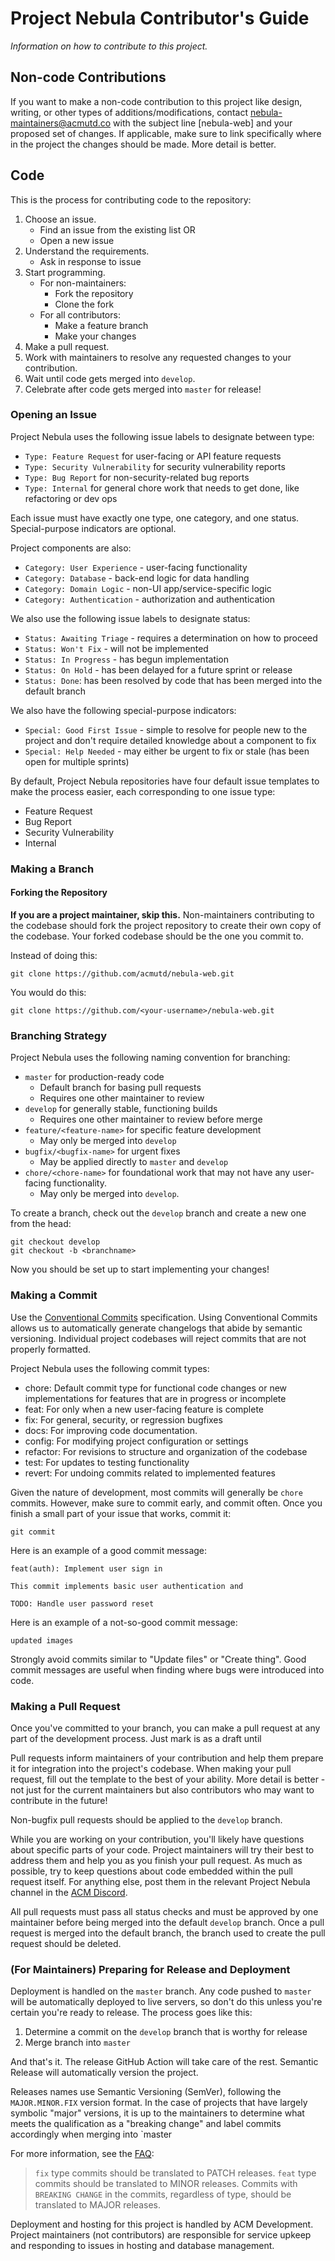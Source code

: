 # Project Nebula Contributor's Guide

_Information on how to contribute to this project._

## Non-code Contributions

If you want to make a non-code contribution to this project like design, writing,
or other types of additions/modifications, contact
[nebula-maintainers@acmutd.co](mailto:nebula-maintainers@acmutd.co)
with the subject line [nebula-web] and your proposed set of changes. If
applicable, make sure to link specifically where in the project the changes
should be made. More detail is better.

## Code

This is the process for contributing code to the repository:

1. Choose an issue.
   - Find an issue from the existing list OR
   - Open a new issue
2. Understand the requirements.
   - Ask in response to issue
3. Start programming.
   - For non-maintainers:
     - Fork the repository
     - Clone the fork
   - For all contributors:
     - Make a feature branch
     - Make your changes
4. Make a pull request.
5. Work with maintainers to resolve any requested changes to your contribution.
6. Wait until code gets merged into `develop`.
7. Celebrate after code gets merged into `master` for release!

### Opening an Issue

Project Nebula uses the following issue labels to designate between type:

- `Type: Feature Request` for user-facing or API feature requests
- `Type: Security Vulnerability` for security vulnerability reports
- `Type: Bug Report` for non-security-related bug reports
- `Type: Internal` for general chore work that needs to get done, like
  refactoring or dev ops

Each issue must have exactly one type, one category, and one status.
Special-purpose indicators are optional.

Project components are also:

- `Category: User Experience` - user-facing functionality
- `Category: Database` - back-end logic for data handling
- `Category: Domain Logic` - non-UI app/service-specific logic
- `Category: Authentication` - authorization and authentication

We also use the following issue labels to designate status:

- `Status: Awaiting Triage` - requires a determination on how to proceed
- `Status: Won't Fix` - will not be implemented
- `Status: In Progress` - has begun implementation
- `Status: On Hold` - has been delayed for a future sprint or release
- `Status: Done`: has been resolved by code that has been merged into the
  default branch

We also have the following special-purpose indicators:

- `Special: Good First Issue` - simple to resolve for
  people new to the project and don't require detailed knowledge about a component
  to fix
- `Special: Help Needed` - may either be urgent to fix or stale (has been open
  for multiple sprints)

By default, Project Nebula repositories have four default issue templates to
make the process easier, each corresponding to one issue type:

- Feature Request
- Bug Report
- Security Vulnerability
- Internal

### Making a Branch

#### Forking the Repository

**If you are a project maintainer, skip this.**
Non-maintainers contributing to the codebase should fork the project repository
to create their own copy of the codebase. Your forked codebase should be the one
you commit to.

Instead of doing this:

```shell script
git clone https://github.com/acmutd/nebula-web.git
```

You would do this:

```shell script
git clone https://github.com/<your-username>/nebula-web.git
```

### Branching Strategy

Project Nebula uses the following naming convention for branching:

- `master` for production-ready code
  - Default branch for basing pull requests
  - Requires one other maintainer to review
- `develop` for generally stable, functioning builds
  - Requires one other maintainer to review before merge
- `feature/<feature-name>` for specific feature development
  - May only be merged into `develop`
- `bugfix/<bugfix-name>` for urgent fixes
  - May be applied directly to `master` and `develop`
- `chore/<chore-name>` for foundational work that may not have any user-facing
  functionality.
  - May only be merged into `develop`.

To create a branch, check out the `develop` branch and create a new one from the
head:

```shell script
git checkout develop
git checkout -b <branchname>
```

Now you should be set up to start implementing your changes!

### Making a Commit

Use the [Conventional Commits](https://www.conventionalcommits.org/en/v1.0.0/)
specification. Using Conventional Commits allows us to automatically generate
changelogs that abide by semantic versioning. Individual project codebases will
reject commits that are not properly formatted.

Project Nebula uses the following commit types:

- chore: Default commit type for functional code changes or new implementations
  for features that are in progress or incomplete
- feat: For only when a new user-facing feature is complete
- fix: For general, security, or regression bugfixes
- docs: For improving code documentation.
- config: For modifying project configuration or settings
- refactor: For revisions to structure and organization of the codebase
- test: For updates to testing functionality
- revert: For undoing commits related to implemented features

Given the nature of development, most commits will generally be `chore` commits.
However, make sure to commit early, and commit often. Once you finish a small
part of your issue that works, commit it:

```
git commit
```

Here is an example of a good commit message:

```
feat(auth): Implement user sign in

This commit implements basic user authentication and

TODO: Handle user password reset
```

Here is an example of a not-so-good commit message:

```
updated images
```

Strongly avoid commits similar to "Update files" or "Create thing". Good commit
messages are useful when finding where bugs were introduced into code.

### Making a Pull Request

Once you've committed to your branch, you can make a pull request at any part of
the development process. Just mark is as a draft until

Pull requests inform maintainers of your contribution and help them prepare it
for integration into the project's codebase. When making your pull request, fill
out the template to the best of your ability. More detail is better - not just
for the current maintainers but also contributors who may want to contribute in
the future!

Non-bugfix pull requests should be applied to the `develop` branch.

While you are working on your contribution, you'll likely have questions about
specific parts of your code. Project maintainers will try their best to address
them and help you as you finish your pull request. As much as possible, try to
keep questions about code embedded within the pull request itself. For anything
else, post them in the relevant Project Nebula channel in the [ACM Discord](https://acmutd.co/discord).

All pull requests must pass all status checks and must be approved by one
maintainer before being merged into the default `develop` branch. Once a pull
request is merged into the default branch, the branch used to create the pull
request should be deleted.

### (For Maintainers) Preparing for Release and Deployment

Deployment is handled on the `master` branch. Any code pushed to `master` will
be automatically deployed to live servers, so don't do this unless you're
certain you're ready to release. The process goes like this:

1. Determine a commit on the `develop` branch that is worthy for release
2. Merge branch into `master`

And that's it. The release GitHub Action will take care of the rest. Semantic
Release will automatically version the project.

Releases names use Semantic Versioning (SemVer), following the `MAJOR.MINOR.FIX`
version format. In the case of projects that have largely symbolic "major"
versions, it is up to the maintainers to determine what meets the qualification
as a "breaking change" and label commits accordingly when merging into `master

For more information, see the [FAQ](https://www.conventionalcommits.org/en/v1.0.0/#how-does-this-relate-to-semver):

> `fix` type commits should be translated to PATCH releases. `feat` type commits
> should be translated to MINOR releases. Commits with `BREAKING CHANGE` in the
> commits, regardless of type, should be translated to MAJOR releases.

Deployment and hosting for this project is handled by ACM Development. Project
maintainers (not contributors) are responsible for service upkeep and responding
to issues in hosting and database management.
